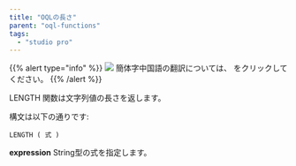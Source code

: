 ```yaml
---
title: "OQLの長さ"
parent: "oql-functions"
tags:
  - "studio pro"
---
```


{{% alert type="info" %}}
<img src="attachments/chinese-translation/china.png" style="display: inline-block; margin: 0" /> 簡体字中国語の翻訳については、 [<unk> <unk> <unk>](https://cdn.mendix.tencent-cloud.com/documentation/refguide8/oql-length.pdf) をクリックしてください。
{{% /alert %}}

LENGTH 関数は文字列値の長さを返します。

構文は以下の通りです:

```
LENGTH ( 式 )
```

**expression** String型の式を指定します。
